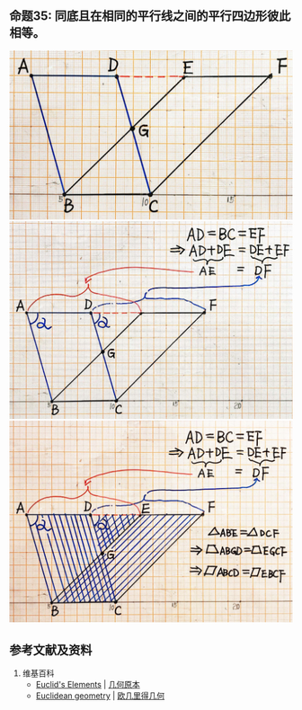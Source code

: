 ## 命题35: 同底且在相同的平行线之间的平行四边形彼此相等。
![](/images/欧几里得几何/欧几里得元素中典型的几何实验/卷1/命题35/35a1.jpg)
![](/images/欧几里得几何/欧几里得元素中典型的几何实验/卷1/命题35/35a2.jpg)
![](/images/欧几里得几何/欧几里得元素中典型的几何实验/卷1/命题35/35a3.jpg)

## 参考文献及资料

1. 维基百科
	- [Euclid's Elements](https://en.wikipedia.org/wiki/Euclid%27s_Elements) | [几何原本](https://zh.wikipedia.org/wiki/%E5%87%A0%E4%BD%95%E5%8E%9F%E6%9C%AC) 
	- [Euclidean geometry](https://en.wikipedia.org/wiki/Euclidean_geometry) | [欧几里得几何](https://zh.wikipedia.org/wiki/%E6%AC%A7%E5%87%A0%E9%87%8C%E5%BE%97%E5%87%A0%E4%BD%95) 

